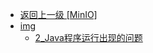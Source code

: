 - [返回上一级 [MinIO]](后端/MinIO/)
- [img](后端/MinIO/img/)
  - [2_Java程序运行出现的问题](后端/MinIO/img/2_Java程序运行出现的问题/)
